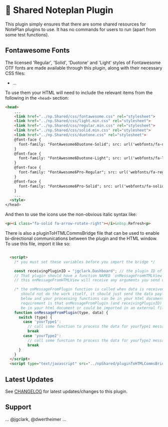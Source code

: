 # 🤝 Shared Noteplan Plugin

This plugin simply ensures that there are some shared resources for NotePlan plugins to use. It has no commands for users to run (apart from some test functions).

## Fontawesome Fonts

The licensed 'Regular', 'Solid', 'Duotone' and 'Light' styles of Fontawesome OTF fonts are made available through this plugin, along with their necessary CSS files:

- ...

To use them your HTML will need to include the relevant items from the following in the `<head>` section:

```html ??? flatten?
<head>
    ...
    <link href="../np.Shared/css/fontawesome.css" rel="stylesheet">
    <link href="../np.Shared/css/light.min.css" rel="stylesheet">
    <link href="../np.Shared/css/regular.min.css" rel="stylesheet">
    <link href="../np.Shared/css/solid.min.css" rel="stylesheet">
    <link href="../np.Shared/css/duotone.css" rel="stylesheet">
    @font-face { 
      font-family: "FontAwesome6Duotone-Solid"; src: url('webfonts/fa-duotone-900.woff2') format('opentype'); 
    }
    @font-face { 
      font-family: "FontAwesome6Duotone-Light"; src: url('webfonts/fa-light-300.woff2') format('opentype'); 
    }
    @font-face { 
      font-family: "FontAwesome6Pro-Regular"; src: url('webfonts/fa-regular-400.woff2') format('opentype'); 
    }
    @font-face { 
      font-family: "FontAwesome6Pro-Solid"; src: url('webfonts/fa-solid-900.woff2') format('opentype'); 
    }
    ...
  <style>
</head>
```

And then to use the icons use the non-obvious italic syntax like:

```html ???
<p><i class="fa-solid fa-arrow-rotate-right"></i>&nbsp;Refresh<p>
```

There is also a pluginToHTMLCommsBridge file that can be used to enable bi-directional communications between the plugin and the HTML window. To use this file, import it like so:

```html

  <script>
    /* you must set these variables before you import the bridge */

    const receivingPluginID = "jgclark.Dashboard"; // the plugin ID of the plugin which will receive the comms from HTML
    // That plugin should have a function NAMED `onMessageFromHTMLView` (in the plugin.json and exported in the plugin's index.js)
    // this onMessageFromHTMLView will receive any arguments you send using the sendToPlugin() command in the HTML window

    /* the onMessageFromPlugin function is called when data is received from your plugin and needs to be processed. this function
       should not do the work itself, it should just send the data payload to a function for processing. The onMessageFromPlugin function
       below and your processing functions can be in your html document or could be imported in an external file. The only
       requirement is that onMessageFromPlugin (and receivingPluginID) must be defined or imported before the `pluginToHTMLCommsBridge`
       be in your html document or could be imported in an external file */
    function onMessageFromPlugin(type, data) {
      switch (type) {
        case 'yourType1':
          // call some function to process the data for yourType1 messages and pass the `data` parameter
          break
        case 'yourType2':
          // call some function to process the data for yourType2 messages
          break
      }
    }
  </script>
  <script type="text/javascript" src="../npShared/pluginToHTMLCommsBridge.js"></script>

```

## Latest Updates

See [CHANGELOG](https://github.com/NotePlan/plugins/blob/main/np.Shared/CHANGELOG.md) for latest updates/changes to this plugin.

## Support

... @jgclark, @dwertheimer ...
